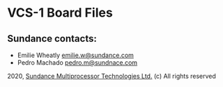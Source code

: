 # VCS-1 Board Files

## Sundance contacts: 
* Emilie Wheatly <emilie.w@sundance.com>
* Pedro Machado <pedro.m@sundnace.com>

2020, [Sundance Multiprocessor Technologies Ltd.](http://www.sundance.technology/) (c) All rights reserved
